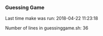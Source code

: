 ### Guessing Game

Last time make was run: 
2018-04-22 11:23:18

Number of lines in guessinggame.sh:
36
